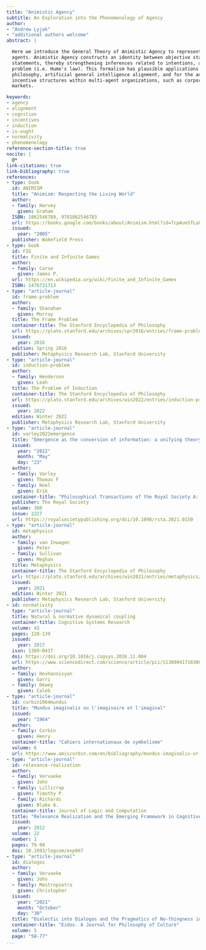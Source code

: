 ```yaml
---
title: "Animistic Agency"
subtitle: An Exploration into the Phenomenology of Agency
author:
- "Andrew Lyjak"
- "additional authors welcome"
abstract: |

  Here we introduce the General Theory of Animistic Agency to represent embedded cognitive
  agents. Animistic Agency constructs an identity between objective statements and evaluative
  statements, thereby strengthening inferences related to intentions, and refuting the is--ought
  problem (i.e. Hume's law). This formalism has plausible applications for cognitive science and
  philosophy, artificial general intelligence alignment, and for the analysis and design of
  incentive structures within multi-agent organizations, such as corporations, governments and
  markets.

keywords:
- agency
- alignment
- cognition
- incentives
- induction
- is-ought
- normativity
- phenomenology
reference-section-title: true
nocite: |
  @*
link-citations: true
link-bibliography: true
references:
- type: book
  id: ANIMISM
  title: "Animism: Respecting the Living World"
  author:
  - family: Harvey
    given: Graham
  ISBN: 1862546789, 9781862546783
  url: https://books.google.com/books/about/Animism.html?id=7cpAuoSfLuUC
  issued:
    year: "2005"
  publisher: Wakefield Press
- type: book
  id: FIG
  title: Finite and Infinite Games
  author:
  - family: Carse
    given: James P.
  url: https://en.wikipedia.org/wiki/Finite_and_Infinite_Games
  ISBN: 1476731713
- type: "article-journal"
  id: frame-problem
  author:
  - family: Shanahan
    given: Murray
  title: The Frame Problem
  container-title: The Stanford Encyclopedia of Philosophy
  url: https://plato.stanford.edu/archives/spr2016/entries/frame-problem/
  issued:
    year: 2016
  edition: Spring 2016
  publisher: Metaphysics Research Lab, Stanford University
- type: "article-journal"
  id: induction-problem
  author:
  - family: Henderson
    given: Leah
  title: The Problem of Induction
  container-title: The Stanford Encyclopedia of Philosophy
  url: https://plato.stanford.edu/archives/win2022/entries/induction-problem/
  issued:
    year: 2022
  edition: Winter 2022
  publisher: Metaphysics Research Lab, Stanford University
- type: "article-journal"
  id: varley2022emergence
  title: "Emergence as the conversion of information: a unifying theory"
  issued:
    year: "2022"
    month: "May"
    day: "23"
  author:
  - family: Varley
    given: Thomas F
  - family: Hoel
    given: Erik
  container-title: "Philosophical Transactions of the Royal Society A: Mathematical, Physical and Engineering Sciences"
  publisher: The Royal Society
  volume: 380
  issue: 2227
  url: https://royalsocietypublishing.org/doi/10.1098/rsta.2021.0150
- type: "article-journal"
  id: metaphysics
  author:
  - family: van Inwagen
    given: Peter
  - family: Sullivan
    given: Meghan
  title: Metaphysics
  container-title: The Stanford Encyclopedia of Philosophy
  url: https://plato.stanford.edu/archives/win2021/entries/metaphysics/
  issued:
    year: 2021
  edition: Winter 2021
  publisher: Metaphysics Research Lab, Stanford University
- id: normativity
  type: "article-journal"
  title: Natural & normative dynamical coupling
  container-title: Cognitive Systems Research
  volume: 43
  pages: 128-139
  issued:
    year: 2017
  issn: 1389-0417
  doi: https://doi.org/10.1016/j.cogsys.2016.11.004
  url: https://www.sciencedirect.com/science/article/pii/S1389041716300626
  author:
  - family: Hovhannisyan
    given: Garri
  - family: Dewey
    given: Caleb
- type: "article-journal"
  id: corbin1964mundus
  title: "Mundus imaginalis ou l'imaginaire et l'imaginal"
  issued:
    year: "1964"
  author:
  - family: Corbin
    given: Henry
  container-title: "Cahiers internationaux de symbolisme"
  volume: 6
  url: https://www.amiscorbin.com/en/bibliography/mundus-imaginalis-or-the-imaginary-and-the-imaginal/
- type: "article-journal"
  id: relevance-realization
  author:
  - family: Vervaeke
    given: John
  - family: Lillicrap
    given: Timothy P.
  - family: Richards
    given: Blake A.
  container-title: Journal of Logic and Computation
  title: "Relevance Realization and the Emerging Framework in Cognitive Science"
  issued:
    year: 2012
  volume: 22
  number: 1
  pages: 79-99
  doi: 10.1093/logcom/exp067
- type: "article-journal"
  id: dialogos
  author:
  - family: Vervaeke
    given: John
  - family: Mastropietro
    given: Christopher
  issued:
    year: "2021"
    month: "October"
    day: "30"
  title: "Dialectic into Dialogos and the Pragmatics of No-thingness in a Time of Crisis"
  container-title: "Eidos. A Journal for Philosophy of Culture"
  volume: 5
  page: "58-77"
...
```

